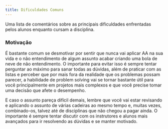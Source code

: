 ```yaml
---
title: Dificuldades Comuns
---
```


Uma lista de comentários sobre as principais dificuldades enfrentadas pelos alunos enquanto cursam a disciplina.

### Motivação

É bastante comum se desmotivar por sentir que nunca vai aplicar AA na sua vida e o não entendimento de algum assunto acabar criando uma bola de neve de não entendimento. O importante para evitar isso é sempre tentar perguntar ao máximo para sanar todas as dúvidas, além de praticar com as listas e perceber que por mais fora da realidade que os problemas possam parecer, a habilidade de problem solving vai se tornar bastante útil para você principalmente em projetos mais complexos e que você precise tomar uma decisão que afete o desempenho.

E caso o assunto pareça difícil demais, lembre que você vai estar revisando e aplicando o assunto de várias cadeiras ao mesmo tempo e, muitas vezes, combinado-os, talvez até de disciplinas que não chegou a pagar ainda. O importante é sempre tentar discutir com os instrutores e alunos mais avançados para ir resolvendo as dúvidas e se manter motivado.
